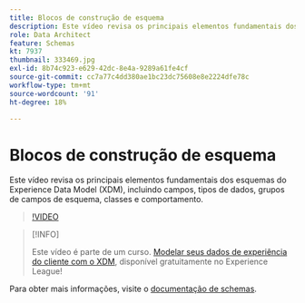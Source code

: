 ```yaml
---
title: Blocos de construção de esquema
description: Este vídeo revisa os principais elementos fundamentais dos esquemas do Experience Data Model (XDM), incluindo campos, tipos de dados, grupos de campos de esquema, classes e comportamento.
role: Data Architect
feature: Schemas
kt: 7937
thumbnail: 333469.jpg
exl-id: 8b74c923-e629-42dc-8e4a-9289a61fe4cf
source-git-commit: cc7a77c4dd380ae1bc23dc75608e8e2224dfe78c
workflow-type: tm+mt
source-wordcount: '91'
ht-degree: 18%

---
```


# Blocos de construção de esquema

Este vídeo revisa os principais elementos fundamentais dos esquemas do Experience Data Model (XDM), incluindo campos, tipos de dados, grupos de campos de esquema, classes e comportamento.

>[!VIDEO](https://video.tv.adobe.com/v/333469?quality=12&learn=on)

>[!INFO]
>
> Este vídeo é parte de um curso. [Modelar seus dados de experiência do cliente com o XDM](https://experienceleague.adobe.com/?recommended=ExperiencePlatform-D-1-2021.1.xdm), disponível gratuitamente no Experience League!

Para obter mais informações, visite o [documentação de schemas](https://experienceleague.adobe.com/docs/experience-platform/xdm/home.html?lang=pt-BR).
